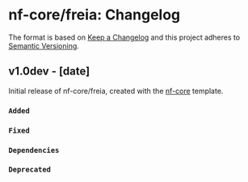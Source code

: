 # nf-core/freia: Changelog

The format is based on [Keep a Changelog](https://keepachangelog.com/en/1.0.0/)
and this project adheres to [Semantic Versioning](https://semver.org/spec/v2.0.0.html).

## v1.0dev - [date]

Initial release of nf-core/freia, created with the [nf-core](https://nf-co.re/) template.

### `Added`

### `Fixed`

### `Dependencies`

### `Deprecated`
